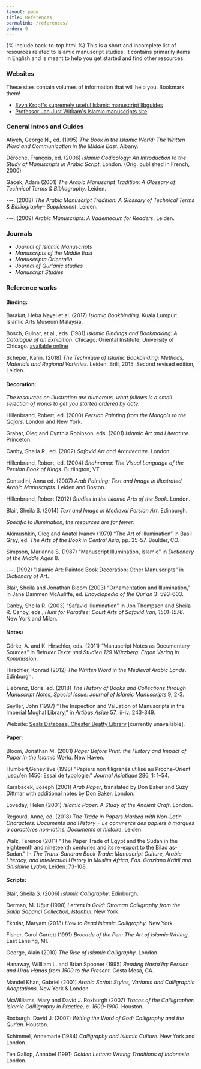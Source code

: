 ```yaml
---
layout: page
title: References
permalink: /references/
order: 9
---
```

{% include back-to-top.html %}
This is a short and incomplete list of resources related to Islamic manuscript studies. It contains primarily items in English and is meant to help you get started and find other resources.

### Websites

These sites contain volumes of information that will help you. Bookmark them!
- [Evyn Kropf's supremely useful Islamic manuscript libguides](https://guides.lib.umich.edu/islamicmsstudies)
- [Professor Jan Just Witkam's Islamic manuscripts site](http://www.islamicmanuscripts.info/index.html)

### General Intros and Guides

Atiyeh, George N., ed. (1995) *The Book in the Islamic World: The Written Word and Communication in the Middle East*. Albany.

Déroche, François, ed. (2006) *Islamic Codicology: An Introduction to the Study of Manuscripts in Arabic Script*. London. (Orig. published in French, 2000)

Gacek, Adam (2001) *The Arabic Manuscript Tradition: A Glossary of Technical Terms & Bibliography*. Leiden.

---. (2008) *The Arabic Manuscript Tradition: A Glossary of Technical Terms & Bibliography– Supplement*. Leiden.

---. (2009) *Arabic Manuscripts: A Vademecum for Readers*. Leiden.

### Journals
- *Journal of Islamic Manuscripts*
- *Manuscripts of the Middle East*
- *Manuscripta Orientalia*
- *Journal of Qur'anic studies*
- *Manuscript Studies*

### Reference works

#### **Binding**:
Barakat, Heba Nayel et al. (2017) *Islamic Bookbinding*. Kuala Lumpur: Islamic Arts Museum Malaysia.

Bosch, Gulnar, et al., eds. (1981) *Islamic Bindings and Bookmaking: A Catalogue of an Exhibition*. Chicago: Oriental Institute, University of Chicago. [available online](https://oi.uchicago.edu/research/publications/misc/islamic-bindings-bookmaking)

Scheper, Karin. (2018) *The Technique of Islamic Bookbinding: Methods, Materials and Regional Varieties*. Leiden: Brill, 2015. Second revised edition, Leiden.

#### **Decoration**:
*The resources on illustration are numerous, what follows is a small selection of works to get you started ordered by date:*

Hillenbrand, Robert, ed. (2000) *Persian Painting from the Mongols to the Qajars*. London and New York.

Grabar, Oleg and Cynthia Robinson, eds. (2001) *Islamic Art and Literature*. Princeton.

Canby, Sheila R., ed. (2002) *Safavid Art and Architecture*. London.

Hillenbrand, Robert, ed. (2004) *Shahnama: The Visual Language of the Persian Book of Kings*. Burlington, VT.

Contadini, Anna ed. (2007) *Arab Painting: Text and Image in Illustrated Arabic Manuscripts*. Leiden and Boston.

Hillenbrand, Robert (2012) *Studies in the Islamic Arts of the Book*. London.

Blair, Sheila S. (2014) *Text and Image in Medieval Persian Art*. Edinburgh.

*Specific to illumination, the resources are far fewer*:

Akimushkin, Oleg and Anatol Ivanov (1979) “The Art of Illumination” in Basil Gray, ed. *The Arts of the Book in Central Asia*, pp. 35-57. Boulder, CO.

Simpson, Marianna S. (1987) “Manuscript Illumination, Islamic” in *Dictionary of the Middle Ages* 8.

---. (1992) “Islamic Art: Painted Book Decoration: Other Manuscripts” in *Dictionary of Art*.

Blair, Sheila and Jonathan Bloom (2003) “Ornamentation and Illumination,” in Jane Dammen McAuliffe, ed. *Encyclopedia of the Qur’an* 3: 593-603.

Canby, Sheila R. (2003) “Safavid Illumination” in Jon Thompson and Sheila R. Canby, eds., *Hunt for Paradise: Court Arts of Safavid Iran, 1501-1576*. New York and Milan.

#### **Notes**:

Görke, A. and K. Hirschler, eds. (2011) “Manuscript Notes as Documentary Sources” in *Beiruter Texte und Studien 129 Würzberg: Ergon Verlag in Kommission*.

Hirschler, Konrad (2012) *The Written Word in the Medieval Arabic Lands*. Edinburgh.

Liebrenz, Boris, ed. (2018) *The History of Books and Collections through Manuscript Notes, Special Issue: Journal of Islamic Manuscripts* 9, 2-3.

Seyller, John (1997) “The Inspection and Valuation of Manuscripts in the Imperial Mughal Library,” in *Artibus Asiae* 57, iii-iv: 243-349.

Website:
[Seals Database, Chester Beatty Library](https://chesterbeatty.ie/islamic-seals-database/) [currently unavailable].

#### **Paper**:

Bloom, Jonathan M. (2001) *Paper Before Print: the History and Impact of Paper in the Islamic World*. New Haven.

Humbert,Geneviève (1998) "Papiers non filigranés utilisé au Proche-Orient jusqu’en 1450: Essai de typologie." *Journal Asiatique* 286, 1: 1–54.

Karabacek, Joseph (2001) *Arab Paper*, translated by Don Baker and Suzy Dittmar with additional notes by Don Baker. London.

Loveday, Helen (2001) *Islamic Paper: A Study of the Ancient Craft*. London.

Regourd, Anne, ed. (2018) *The Trade in Papers Marked with Non-Latin Characters: Documents and History = Le commerce des papiers à marques à caractères non-latins. Documents et histoire*. Leiden.

Walz, Terence (2011) "The Paper Trade of Egypt and the Sudan in the eighteenth and nineteenth centuries and its re-export to the Bilad as-Sudan." In *The Trans-Saharan Book Trade: Manuscript Culture, Arabic Literacy, and Intellectual History in Muslim Africa, Eds. Graziano Krätli and Ghislaine Lydon*, Leiden: 73-108.

#### **Scripts**:

Blair, Sheila S. (2006) *Islamic Calligraphy*. Edinburgh.

Derman, M. Uğur (1998) *Letters in Gold: Ottoman Calligraphy from the Sakip Sabanci Collection, Istanbul*. New York.

Ekhtiar, Maryam (2018) *How to Read Islamic Calligraphy*. New York.

Fisher, Carol Garrett (1991) *Brocade of the Pen: The Art of Islamic Writing*. East Lansing, MI.

George, Alain (2010) *The Rise of Islamic Calligraphy*. London.

Hanaway, Willliam L. and Brian Spooner (1995) *Reading Nasta’liq: Persian and Urdu Hands from 1500 to the Present*. Costa Mesa, CA.

Mandel Khan, Gabriel (2001) *Arabic Script: Styles, Variants and Calligraphic Adaptations*. New York & London.

McWilliams, Mary and David J. Roxburgh (2007) *Traces of the Callligrapher: Islamic Callligraphy in Practice, c. 1600-1900*. Houston.

Roxburgh. David J. (2007) *Writing the Word of God: Calligraphy and the Qur’an*. Houston.

Schimmel, Annemarie (1984) *Calligraphy and Islamic Culture*. New York and London.

Teh Gallop, Annabel (1991) *Golden Letters: Writing Traditions of Indonesia*. London.
